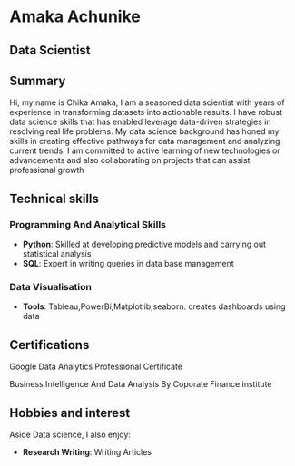 # Amaka Achunike

## Data Scientist

## Summary

Hi, my name is Chika Amaka, I am a seasoned data scientist with years of
experience in transforming datasets into actionable results.
I have robust data science skills that has enabled leverage data-driven
strategies in resolving real life problems. My data science background has honed
my skills in creating effective pathways for data management and analyzing
current trends. I am committed to active learning of new technologies or
advancements and also collaborating on projects that can assist professional growth

## Technical skills

### Programming And Analytical Skills

- **Python**: Skilled at developing predictive models and carrying out statistical 
  analysis
- **SQL**: Expert in  writing queries in data base management

### Data Visualisation

- **Tools**: Tableau,PowerBi,Matplotlib,seaborn. creates dashboards using data

## Certifications

Google Data Analytics Professional Certificate

Business Intelligence And Data Analysis By Coporate Finance institute

## Hobbies and interest

Aside Data science, I also enjoy:

- **Research Writing**: Writing Articles



